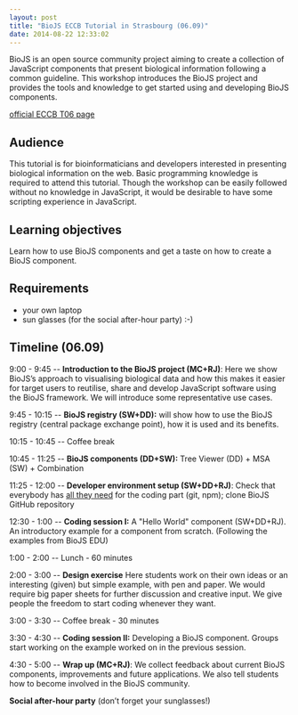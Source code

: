 ```yaml
---
layout: post
title: "BioJS ECCB Tutorial in Strasbourg (06.09)"
date: 2014-08-22 12:33:02
---
```


BioJS is an open source community project aiming to create a collection of JavaScript components that present biological information following a common guideline. This workshop introduces the BioJS project and provides the tools and knowledge to get started using and developing BioJS components. 

[official ECCB T06 page](http://www.eccb14.org/program/tutorials/biojs)

Audience
---------

This tutorial is for bioinformaticians and developers interested in presenting biological information on the web. Basic programming knowledge is required to attend this tutorial. Though the workshop can be easily followed without no knowledge in JavaScript, it would be desirable to have some scripting experience in JavaScript. 

Learning objectives
--------------------

Learn how to use BioJS components and get a taste on how to create a BioJS component. 

Requirements
------------

* your own laptop
* sun glasses (for the social after-hour party) :-)

Timeline (06.09)
--------

9:00 - 9:45 -- __Introduction to the BioJS project (MC+RJ)__: Here we show BioJS’s approach to visualising biological data and how this makes it easier for target users to reutilise, share and develop JavaScript software using the BioJS framework. We will introduce some representative use cases.

9:45 - 10:15 -- __BioJS registry (SW+DD):__ will show how to use the BioJS registry (central package exchange point), how it is used and its benefits. 

10:15 - 10:45 -- Coffee break 

10:45 - 11:25 -- __BioJS components (DD+SW):__ Tree Viewer (DD) + MSA (SW) + Combination

11:25 - 12:00 -- __Developer environment setup (SW+DD+RJ)__: Check that everybody has [all they need][setup] for the coding part (git, npm); clone BioJS GitHub repository

[setup]: http://edu.biojs.net/tutorials/01_gettingStarted.html

12:30 - 1:00 -- __Coding session I:__ A "Hello World" component (SW+DD+RJ). An introductory example for a component from scratch. (Following the examples from BioJS EDU)

1:00 - 2:00 -- Lunch - 60 minutes

2:00 - 3:00 -- __Design exercise__ Here students work on their own ideas or an interesting (given) but simple example, with pen and paper. We would require big paper sheets for further discussion and creative input. We give people the freedom to start coding whenever they want.

3:00 - 3:30 -- Coffee break - 30 minutes

3:30 - 4:30 -- __Coding session II:__ Developing a BioJS component. Groups start working on the example worked on in the previous session. 

4:30 - 5:00 -- __Wrap up (MC+RJ)__: We collect feedback about current BioJS components, improvements and future applications. We also tell students how to become involved in the BioJS community.

__Social after-hour party__ (don’t forget your sunglasses!) 

